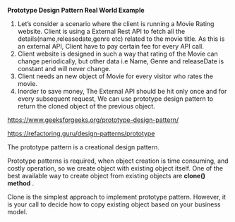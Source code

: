 **Prototype Design Pattern Real World Example**   
 
1. Let’s consider a scenario where the client is running a Movie Rating website. Client is using a External Rest API to fetch all the details(name,releasedate,genre etc) related to the movie title. As this is an external API, Client have to pay certain fee for every API call.  
2. Client website is designed in such a way that rating of the Movie can change periodically, but other data i.e Name, Genre and releaseDate is constant and will never change.  
3. Client needs an new object of Movie for every visitor who rates the movie.  
4. Inorder to save money, The External API should be hit only once and for every subsequent request, We can use prototype design pattern to return the cloned object of the previous object.    
  
https://www.geeksforgeeks.org/prototype-design-pattern/

https://refactoring.guru/design-patterns/prototype

The prototype pattern is a creational design pattern.   

Prototype patterns is required, when object creation is time consuming, and costly operation, so we create object with existing object itself. One of the best available way to create object from existing objects are **clone() method** .   

Clone is the simplest approach to implement prototype pattern. However, it is your call to decide how to copy existing object based on your business model.  
